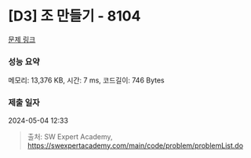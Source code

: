 # [D3] 조 만들기 - 8104 

[문제 링크](https://swexpertacademy.com/main/code/problem/problemDetail.do?contestProbId=AWwXCn2KQjEDFATu) 

### 성능 요약

메모리: 13,376 KB, 시간: 7 ms, 코드길이: 746 Bytes

### 제출 일자

2024-05-04 12:33



> 출처: SW Expert Academy, https://swexpertacademy.com/main/code/problem/problemList.do